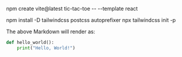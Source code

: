 <!-- create a project -->
npm create vite@latest tic-tac-toe -- --template react

<!-- Install tailwind css -->
npm install -D tailwindcss postcss autoprefixer
npx tailwindcss init -p


The above Markdown will render as:

```python
def hello_world():
    print("Hello, World!")
